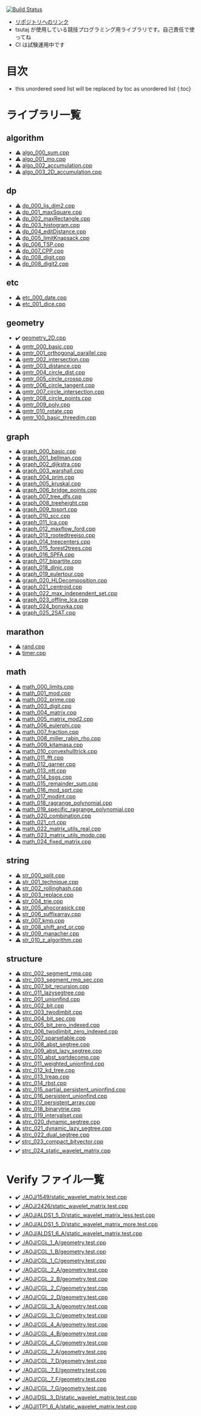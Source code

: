 <!-- mathjax config similar to math.stackexchange -->
<script type="text/javascript"
  src="http://cdn.mathjax.org/mathjax/latest/MathJax.js?config=TeX-AMS-MML_HTMLorMML">
</script>
<script type="text/x-mathjax-config">
  MathJax.Hub.Config({
    TeX: { equationNumbers: { autoNumber: "AMS" }},
    tex2jax: {
      inlineMath: [ ['$','$'] ],
      processEscapes: true
    },
    "HTML-CSS": { matchFontHeight: false },
    displayAlign: "left",
    displayIndent: "2em"
  });
</script>

<script type="text/javascript" src="https://cdnjs.cloudflare.com/ajax/libs/jquery/3.4.1/jquery.min.js"></script>

<link rel="stylesheet" href="css/copy-button.css" />
<script type="text/javascript" src="js/balloons.js"></script>
<script type="text/javascript" src="js/copy-button.js"></script>


[![Build Status](https://travis-ci.com/Tsutajiro/cpp_library.svg?branch=master)](https://travis-ci.com/Tsutajiro/cpp_library)

* [リポジトリへのリンク](https://github.com/Tsutajiro/cpp_library)
* tsutaj が使用している競技プログラミング用ライブラリです。自己責任で使ってね
* CI は試験運用中です

# 目次

* this unordered seed list will be replaced by toc as unordered list
{:toc}

# ライブラリ一覧

## algorithm
* :warning: [algo\_000\_sum.cpp](./library/algo_000_sum.cpp.html)
* :warning: [algo\_001\_mo.cpp](./library/algo_001_mo.cpp.html)
* :warning: [algo\_002\_accumulation.cpp](./library/algo_002_accumulation.cpp.html)
* :warning: [algo\_003\_2D\_accumulation.cpp](./library/algo_003_2D_accumulation.cpp.html)

## dp
* :warning: [dp\_000\_lis\_dim2.cpp](./library/dp_000_lis_dim2.cpp.html)
* :warning: [dp\_001\_maxSquare.cpp](./library/dp_001_maxSquare.cpp.html)
* :warning: [dp\_002\_maxRectangle.cpp](./library/dp_002_maxRectangle.cpp.html)
* :warning: [dp\_003\_histogram.cpp](./library/dp_003_histogram.cpp.html)
* :warning: [dp\_004\_editDistance.cpp](./library/dp_004_editDistance.cpp.html)
* :warning: [dp\_005\_limitKnapsack.cpp](./library/dp_005_limitKnapsack.cpp.html)
* :warning: [dp\_006\_TSP.cpp](./library/dp_006_TSP.cpp.html)
* :warning: [dp\_007\_CPP.cpp](./library/dp_007_CPP.cpp.html)
* :warning: [dp\_008\_digit.cpp](./library/dp_008_digit.cpp.html)
* :warning: [dp\_008\_digit2.cpp](./library/dp_008_digit2.cpp.html)

## etc
* :warning: [etc\_000\_date.cpp](./library/etc_000_date.cpp.html)
* :warning: [etc\_001\_dice.cpp](./library/etc_001_dice.cpp.html)

## geometry
* :heavy_check_mark: [geometry\_2D.cpp](./library/geometry_2D.cpp.html)
* :warning: [gmtr\_000\_basic.cpp](./library/gmtr_000_basic.cpp.html)
* :warning: [gmtr\_001\_orthogonal\_parallel.cpp](./library/gmtr_001_orthogonal_parallel.cpp.html)
* :warning: [gmtr\_002\_intersection.cpp](./library/gmtr_002_intersection.cpp.html)
* :warning: [gmtr\_003\_distance.cpp](./library/gmtr_003_distance.cpp.html)
* :warning: [gmtr\_004\_circle\_dist.cpp](./library/gmtr_004_circle_dist.cpp.html)
* :warning: [gmtr\_005\_circle\_crossp.cpp](./library/gmtr_005_circle_crossp.cpp.html)
* :warning: [gmtr\_006\_circle\_tangent.cpp](./library/gmtr_006_circle_tangent.cpp.html)
* :warning: [gmtr\_007\_circle\_intersection.cpp](./library/gmtr_007_circle_intersection.cpp.html)
* :warning: [gmtr\_008\_circle\_points.cpp](./library/gmtr_008_circle_points.cpp.html)
* :warning: [gmtr\_009\_poly.cpp](./library/gmtr_009_poly.cpp.html)
* :warning: [gmtr\_010\_rotate.cpp](./library/gmtr_010_rotate.cpp.html)
* :warning: [gmtr\_100\_basic\_threedim.cpp](./library/gmtr_100_basic_threedim.cpp.html)

## graph
* :warning: [graph\_000\_basic.cpp](./library/graph_000_basic.cpp.html)
* :warning: [graph\_001\_bellman.cpp](./library/graph_001_bellman.cpp.html)
* :warning: [graph\_002\_dijkstra.cpp](./library/graph_002_dijkstra.cpp.html)
* :warning: [graph\_003\_warshall.cpp](./library/graph_003_warshall.cpp.html)
* :warning: [graph\_004\_prim.cpp](./library/graph_004_prim.cpp.html)
* :warning: [graph\_005\_kruskal.cpp](./library/graph_005_kruskal.cpp.html)
* :warning: [graph\_006\_bridge\_points.cpp](./library/graph_006_bridge_points.cpp.html)
* :warning: [graph\_007\_tree\_dfs.cpp](./library/graph_007_tree_dfs.cpp.html)
* :warning: [graph\_008\_treeheight.cpp](./library/graph_008_treeheight.cpp.html)
* :warning: [graph\_009\_tpsort.cpp](./library/graph_009_tpsort.cpp.html)
* :warning: [graph\_010\_scc.cpp](./library/graph_010_scc.cpp.html)
* :warning: [graph\_011\_lca.cpp](./library/graph_011_lca.cpp.html)
* :warning: [graph\_012\_maxflow\_ford.cpp](./library/graph_012_maxflow_ford.cpp.html)
* :warning: [graph\_013\_rootedtreeiso.cpp](./library/graph_013_rootedtreeiso.cpp.html)
* :warning: [graph\_014\_treecenters.cpp](./library/graph_014_treecenters.cpp.html)
* :warning: [graph\_015\_forest2trees.cpp](./library/graph_015_forest2trees.cpp.html)
* :warning: [graph\_016\_SPFA.cpp](./library/graph_016_SPFA.cpp.html)
* :warning: [graph\_017\_bipartite.cpp](./library/graph_017_bipartite.cpp.html)
* :warning: [graph\_018\_dinic.cpp](./library/graph_018_dinic.cpp.html)
* :warning: [graph\_019\_eulertour.cpp](./library/graph_019_eulertour.cpp.html)
* :warning: [graph\_020\_HLDecomposition.cpp](./library/graph_020_HLDecomposition.cpp.html)
* :warning: [graph\_021\_centroid.cpp](./library/graph_021_centroid.cpp.html)
* :warning: [graph\_022\_max\_independent\_set.cpp](./library/graph_022_max_independent_set.cpp.html)
* :warning: [graph\_023\_offline\_lca.cpp](./library/graph_023_offline_lca.cpp.html)
* :warning: [graph\_024\_boruvka.cpp](./library/graph_024_boruvka.cpp.html)
* :warning: [graph\_025\_2SAT.cpp](./library/graph_025_2SAT.cpp.html)

## marathon
* :warning: [rand.cpp](./library/rand.cpp.html)
* :warning: [timer.cpp](./library/timer.cpp.html)

## math
* :warning: [math\_000\_limits.cpp](./library/math_000_limits.cpp.html)
* :warning: [math\_001\_mod.cpp](./library/math_001_mod.cpp.html)
* :warning: [math\_002\_prime.cpp](./library/math_002_prime.cpp.html)
* :warning: [math\_003\_digit.cpp](./library/math_003_digit.cpp.html)
* :warning: [math\_004\_matrix.cpp](./library/math_004_matrix.cpp.html)
* :warning: [math\_005\_matrix\_mod2.cpp](./library/math_005_matrix_mod2.cpp.html)
* :warning: [math\_006\_eulerphi.cpp](./library/math_006_eulerphi.cpp.html)
* :warning: [math\_007\_fraction.cpp](./library/math_007_fraction.cpp.html)
* :warning: [math\_008\_miller\_rabin\_rho.cpp](./library/math_008_miller_rabin_rho.cpp.html)
* :warning: [math\_009\_kitamasa.cpp](./library/math_009_kitamasa.cpp.html)
* :warning: [math\_010\_convexhulltrick.cpp](./library/math_010_convexhulltrick.cpp.html)
* :warning: [math\_011\_fft.cpp](./library/math_011_fft.cpp.html)
* :warning: [math\_012\_garner.cpp](./library/math_012_garner.cpp.html)
* :warning: [math\_013\_ntt.cpp](./library/math_013_ntt.cpp.html)
* :warning: [math\_014\_bsgs.cpp](./library/math_014_bsgs.cpp.html)
* :warning: [math\_015\_remainder\_sum.cpp](./library/math_015_remainder_sum.cpp.html)
* :warning: [math\_016\_mod\_sqrt.cpp](./library/math_016_mod_sqrt.cpp.html)
* :warning: [math\_017\_modint.cpp](./library/math_017_modint.cpp.html)
* :warning: [math\_018\_ragrange\_polynomial.cpp](./library/math_018_ragrange_polynomial.cpp.html)
* :warning: [math\_019\_specific\_ragrange\_polynomial.cpp](./library/math_019_specific_ragrange_polynomial.cpp.html)
* :warning: [math\_020\_combination.cpp](./library/math_020_combination.cpp.html)
* :warning: [math\_021\_crt.cpp](./library/math_021_crt.cpp.html)
* :warning: [math\_022\_matrix\_utils\_real.cpp](./library/math_022_matrix_utils_real.cpp.html)
* :warning: [math\_023\_matrix\_utils\_modp.cpp](./library/math_023_matrix_utils_modp.cpp.html)
* :warning: [math\_024\_fixed\_matrix.cpp](./library/math_024_fixed_matrix.cpp.html)

## string
* :warning: [str\_000\_split.cpp](./library/str_000_split.cpp.html)
* :warning: [str\_001\_technique.cpp](./library/str_001_technique.cpp.html)
* :warning: [str\_002\_rollinghash.cpp](./library/str_002_rollinghash.cpp.html)
* :warning: [str\_003\_replace.cpp](./library/str_003_replace.cpp.html)
* :warning: [str\_004\_trie.cpp](./library/str_004_trie.cpp.html)
* :warning: [str\_005\_ahocorasick.cpp](./library/str_005_ahocorasick.cpp.html)
* :warning: [str\_006\_suffixarray.cpp](./library/str_006_suffixarray.cpp.html)
* :warning: [str\_007\_kmp.cpp](./library/str_007_kmp.cpp.html)
* :warning: [str\_008\_shift\_and\_or.cpp](./library/str_008_shift_and_or.cpp.html)
* :warning: [str\_009\_manacher.cpp](./library/str_009_manacher.cpp.html)
* :warning: [str\_010\_z\_algorithm.cpp](./library/str_010_z_algorithm.cpp.html)

## structure
* :warning: [strc\_002\_segment\_rmq.cpp](./library/strc_002_segment_rmq.cpp.html)
* :warning: [strc\_003\_segment\_rmq\_sec.cpp](./library/strc_003_segment_rmq_sec.cpp.html)
* :warning: [strc\_007\_bit\_recursion.cpp](./library/strc_007_bit_recursion.cpp.html)
* :warning: [strc\_011\_lazysegtree.cpp](./library/strc_011_lazysegtree.cpp.html)
* :warning: [strc\_001\_unionfind.cpp](./library/strc_001_unionfind.cpp.html)
* :warning: [strc\_002\_bit.cpp](./library/strc_002_bit.cpp.html)
* :warning: [strc\_003\_twodimbit.cpp](./library/strc_003_twodimbit.cpp.html)
* :warning: [strc\_004\_bit\_sec.cpp](./library/strc_004_bit_sec.cpp.html)
* :warning: [strc\_005\_bit\_zero\_indexed.cpp](./library/strc_005_bit_zero_indexed.cpp.html)
* :warning: [strc\_006\_twodimbit\_zero\_indexed.cpp](./library/strc_006_twodimbit_zero_indexed.cpp.html)
* :warning: [strc\_007\_sparsetable.cpp](./library/strc_007_sparsetable.cpp.html)
* :warning: [strc\_008\_abst\_segtree.cpp](./library/strc_008_abst_segtree.cpp.html)
* :warning: [strc\_009\_abst\_lazy\_segtree.cpp](./library/strc_009_abst_lazy_segtree.cpp.html)
* :warning: [strc\_010\_abst\_sqrtdecomp.cpp](./library/strc_010_abst_sqrtdecomp.cpp.html)
* :warning: [strc\_011\_weighted\_unionfind.cpp](./library/strc_011_weighted_unionfind.cpp.html)
* :warning: [strc\_012\_kd\_tree.cpp](./library/strc_012_kd_tree.cpp.html)
* :warning: [strc\_013\_treap.cpp](./library/strc_013_treap.cpp.html)
* :warning: [strc\_014\_rbst.cpp](./library/strc_014_rbst.cpp.html)
* :warning: [strc\_015\_partial\_persistent\_unionfind.cpp](./library/strc_015_partial_persistent_unionfind.cpp.html)
* :warning: [strc\_016\_persistent\_unionfind.cpp](./library/strc_016_persistent_unionfind.cpp.html)
* :warning: [strc\_017\_persistent\_array.cpp](./library/strc_017_persistent_array.cpp.html)
* :warning: [strc\_018\_binarytrie.cpp](./library/strc_018_binarytrie.cpp.html)
* :warning: [strc\_019\_intervalset.cpp](./library/strc_019_intervalset.cpp.html)
* :warning: [strc\_020\_dynamic\_segtree.cpp](./library/strc_020_dynamic_segtree.cpp.html)
* :warning: [strc\_021\_dynamic\_lazy\_segtree.cpp](./library/strc_021_dynamic_lazy_segtree.cpp.html)
* :warning: [strc\_022\_dual\_segtree.cpp](./library/strc_022_dual_segtree.cpp.html)
* :heavy_check_mark: [strc\_023\_compact\_bitvector.cpp](./library/strc_023_compact_bitvector.cpp.html)
* :heavy_check_mark: [strc\_024\_static\_wavelet\_matrix.cpp](./library/strc_024_static_wavelet_matrix.cpp.html)

# Verify ファイル一覧

* :heavy_check_mark: [./AOJ/1549/static\_wavelet\_matrix.test.cpp](verified/AOJ/1549/static_wavelet_matrix.test.cpp.html)
* :heavy_check_mark: [./AOJ/2426/static\_wavelet\_matrix.test.cpp](verified/AOJ/2426/static_wavelet_matrix.test.cpp.html)
* :heavy_check_mark: [./AOJ/ALDS1\_5\_D/static\_wavelet\_matrix\_less.test.cpp](verified/AOJ/ALDS1_5_D/static_wavelet_matrix_less.test.cpp.html)
* :heavy_check_mark: [./AOJ/ALDS1\_5\_D/static\_wavelet\_matrix\_more.test.cpp](verified/AOJ/ALDS1_5_D/static_wavelet_matrix_more.test.cpp.html)
* :heavy_check_mark: [./AOJ/ALDS1\_6\_A/static\_wavelet\_matrix.test.cpp](verified/AOJ/ALDS1_6_A/static_wavelet_matrix.test.cpp.html)
* :heavy_check_mark: [./AOJ/CGL\_1\_A/geometry.test.cpp](verified/AOJ/CGL_1_A/geometry.test.cpp.html)
* :heavy_check_mark: [./AOJ/CGL\_1\_B/geometry.test.cpp](verified/AOJ/CGL_1_B/geometry.test.cpp.html)
* :heavy_check_mark: [./AOJ/CGL\_1\_C/geometry.test.cpp](verified/AOJ/CGL_1_C/geometry.test.cpp.html)
* :heavy_check_mark: [./AOJ/CGL\_2\_A/geometry.test.cpp](verified/AOJ/CGL_2_A/geometry.test.cpp.html)
* :heavy_check_mark: [./AOJ/CGL\_2\_B/geometry.test.cpp](verified/AOJ/CGL_2_B/geometry.test.cpp.html)
* :heavy_check_mark: [./AOJ/CGL\_2\_C/geometry.test.cpp](verified/AOJ/CGL_2_C/geometry.test.cpp.html)
* :heavy_check_mark: [./AOJ/CGL\_2\_D/geometry.test.cpp](verified/AOJ/CGL_2_D/geometry.test.cpp.html)
* :heavy_check_mark: [./AOJ/CGL\_3\_A/geometry.test.cpp](verified/AOJ/CGL_3_A/geometry.test.cpp.html)
* :heavy_check_mark: [./AOJ/CGL\_3\_C/geometry.test.cpp](verified/AOJ/CGL_3_C/geometry.test.cpp.html)
* :heavy_check_mark: [./AOJ/CGL\_4\_A/geometry.test.cpp](verified/AOJ/CGL_4_A/geometry.test.cpp.html)
* :heavy_check_mark: [./AOJ/CGL\_4\_B/geometry.test.cpp](verified/AOJ/CGL_4_B/geometry.test.cpp.html)
* :heavy_check_mark: [./AOJ/CGL\_4\_C/geometry.test.cpp](verified/AOJ/CGL_4_C/geometry.test.cpp.html)
* :heavy_check_mark: [./AOJ/CGL\_7\_A/geometry.test.cpp](verified/AOJ/CGL_7_A/geometry.test.cpp.html)
* :heavy_check_mark: [./AOJ/CGL\_7\_D/geometry.test.cpp](verified/AOJ/CGL_7_D/geometry.test.cpp.html)
* :heavy_check_mark: [./AOJ/CGL\_7\_E/geometry.test.cpp](verified/AOJ/CGL_7_E/geometry.test.cpp.html)
* :heavy_check_mark: [./AOJ/CGL\_7\_F/geometry.test.cpp](verified/AOJ/CGL_7_F/geometry.test.cpp.html)
* :heavy_check_mark: [./AOJ/CGL\_7\_G/geometry.test.cpp](verified/AOJ/CGL_7_G/geometry.test.cpp.html)
* :heavy_check_mark: [./AOJ/DSL\_3\_D/static\_wavelet\_matrix.test.cpp](verified/AOJ/DSL_3_D/static_wavelet_matrix.test.cpp.html)
* :heavy_check_mark: [./AOJ/ITP1\_6\_A/static\_wavelet\_matrix.test.cpp](verified/AOJ/ITP1_6_A/static_wavelet_matrix.test.cpp.html)
